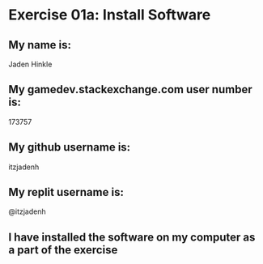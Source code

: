 # Exercise 01a: Install Software

## My name is:
Jaden Hinkle

## My gamedev.stackexchange.com user number is:
173757

## My github username is:
itzjadenh

## My replit username is:
@itzjadenh

## I have installed the software on my computer as a part of the exercise

